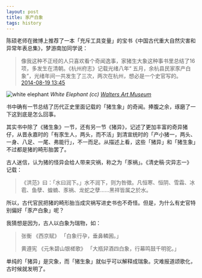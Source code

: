```yaml
---
layout: post
title: 豕产白象
tags: history
---
```


陈硕老师在微博上推荐了一本「充斥工具变量」的宝书《中国古代重大自然灾害和异常年表总集》，梦游南加同学说：

> 像我这种不正经的人只喜欢看个奇闻逸事，家猪生大象这种事书里总结了16项，多发生在清朝。《杭州府志》记载光绪八年“ 五月，余杭县民家豕产白象”，光绪年间一共发生了三次，两次在杭州，想必是一个史官写的。
> [2014-08-19 13:45](http://weibo.com/2862404630/BiZRFkqwf)

![white elephant](http://ww2.sinaimg.cn/large/abb3ee10gw1eji5m3u2d3j20jh0eiti5.jpg "White Elephant")
_White Elephant (cc) [Walters Art Museum](http://art.thewalters.org/detail/28948)_

书中确有一节总结了历代正史里面记载的「猪生象」的奇闻。捧腹之余，琢磨了一下这到底是怎么回事。

其实书中除了《猪生象》一节，还有另一节《猪异》，记述了更加丰富的奇异猪仔，从晋永嘉时的「有豕生人，两头，而不活」到清宣统时的「产小猪一，两头、一身、八足、一尾、弗能行」，不一而足。从描述上看，这些「猪异」和「猪生象」不过都是猪的畸形胎罢了。

古人迷信，认为猪的怪异会给人带来灾祸，称之为「豕祸」。《清史稿·灾异志一》记载：

> 《洪范》曰：「水曰润下。」水不润下，则为咎徵。凡恒寒、恒阴、雪霜、冰雹、鱼孽、蝗蝻、豕祸、龙蛇之孽……黑祥皆属之於水。

所以，古代官民把猪的畸形胎当成灾祸写进史书也不奇怪。但是，为什么有史官特别偏好「豕产白象」呢？

我猜想是因为，古人以白象为瑞物，如：

> 张衡 《西京赋》 「白象行孕，垂鼻轔囷。」
> 
> 黄遵宪 《元朱碧山银槎歌》 「大瓶舁酒四白象，行幕鸣鼓千明驼。」

单纯的「猪异」是灾象，而「猪生象」就似乎可以解释成瑞象。灾难报道颂歌化，古时候就发明了。